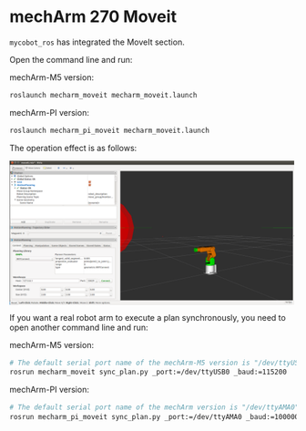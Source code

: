 # mechArm 270 Moveit
`mycobot_ros` has integrated the MoveIt section.

Open the command line and run:

mechArm-M5 version:

```bash
roslaunch mecharm_moveit mecharm_moveit.launch
```

mechArm-PI version:

```bash
roslaunch mecharm_pi_moveit mecharm_moveit.launch
```

The operation effect is as follows:

<img src =../../../resourse/12-ApplicationBaseROS/mecharm_moveit.png
width ="500"  align = "center">

If you want a real robot arm to execute a plan synchronously, you need to open another command line and run:

mechArm-M5 version:

```bash
# The default serial port name of the mechArm-M5 version is "/dev/ttyUSB0", and the baud rate is 115200". The serial port name of some models is "dev/ttyACM0". If the default serial port name is wrong, you can change the serial port name to "/ dev/ttyACM0".
rosrun mecharm_moveit sync_plan.py _port:=/dev/ttyUSB0 _baud:=115200
```

mechArm-PI version:

```bash
# The default serial port name of the mechArm version is "/dev/ttyAMA0", and the baud rate is 1000000".
rosrun mecharm_pi_moveit sync_plan.py _port:=/dev/ttyAMA0 _baud:=1000000
```